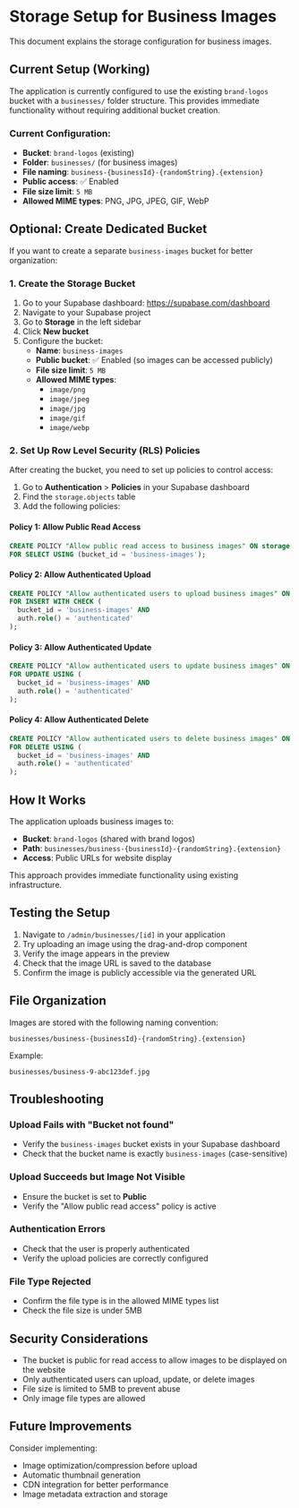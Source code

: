 # Storage Setup for Business Images

This document explains the storage configuration for business images.

## Current Setup (Working)

The application is currently configured to use the existing `brand-logos` bucket with a `businesses/` folder structure. This provides immediate functionality without requiring additional bucket creation.

### Current Configuration:
- **Bucket**: `brand-logos` (existing)
- **Folder**: `businesses/` (for business images)
- **File naming**: `business-{businessId}-{randomString}.{extension}`
- **Public access**: ✅ Enabled
- **File size limit**: `5 MB`
- **Allowed MIME types**: PNG, JPG, JPEG, GIF, WebP

## Optional: Create Dedicated Bucket

If you want to create a separate `business-images` bucket for better organization:

### 1. Create the Storage Bucket

1. Go to your Supabase dashboard: https://supabase.com/dashboard
2. Navigate to your Supabase project
3. Go to **Storage** in the left sidebar
4. Click **New bucket**
5. Configure the bucket:
   - **Name**: `business-images`
   - **Public bucket**: ✅ Enabled (so images can be accessed publicly)
   - **File size limit**: `5 MB`
   - **Allowed MIME types**:
     - `image/png`
     - `image/jpeg`
     - `image/jpg`
     - `image/gif`
     - `image/webp`

### 2. Set Up Row Level Security (RLS) Policies

After creating the bucket, you need to set up policies to control access:

1. Go to **Authentication** > **Policies** in your Supabase dashboard
2. Find the `storage.objects` table
3. Add the following policies:

#### Policy 1: Allow Public Read Access
```sql
CREATE POLICY "Allow public read access to business images" ON storage.objects
FOR SELECT USING (bucket_id = 'business-images');
```

#### Policy 2: Allow Authenticated Upload
```sql
CREATE POLICY "Allow authenticated users to upload business images" ON storage.objects
FOR INSERT WITH CHECK (
  bucket_id = 'business-images' AND
  auth.role() = 'authenticated'
);
```

#### Policy 3: Allow Authenticated Update
```sql
CREATE POLICY "Allow authenticated users to update business images" ON storage.objects
FOR UPDATE USING (
  bucket_id = 'business-images' AND
  auth.role() = 'authenticated'
);
```

#### Policy 4: Allow Authenticated Delete
```sql
CREATE POLICY "Allow authenticated users to delete business images" ON storage.objects
FOR DELETE USING (
  bucket_id = 'business-images' AND
  auth.role() = 'authenticated'
);
```

## How It Works

The application uploads business images to:

- **Bucket**: `brand-logos` (shared with brand logos)
- **Path**: `businesses/business-{businessId}-{randomString}.{extension}`
- **Access**: Public URLs for website display

This approach provides immediate functionality using existing infrastructure.

## Testing the Setup

1. Navigate to `/admin/businesses/[id]` in your application
2. Try uploading an image using the drag-and-drop component
3. Verify the image appears in the preview
4. Check that the image URL is saved to the database
5. Confirm the image is publicly accessible via the generated URL

## File Organization

Images are stored with the following naming convention:
```
businesses/business-{businessId}-{randomString}.{extension}
```

Example:
```
businesses/business-9-abc123def.jpg
```

## Troubleshooting

### Upload Fails with "Bucket not found"
- Verify the `business-images` bucket exists in your Supabase dashboard
- Check that the bucket name is exactly `business-images` (case-sensitive)

### Upload Succeeds but Image Not Visible
- Ensure the bucket is set to **Public**
- Verify the "Allow public read access" policy is active

### Authentication Errors
- Check that the user is properly authenticated
- Verify the upload policies are correctly configured

### File Type Rejected
- Confirm the file type is in the allowed MIME types list
- Check the file size is under 5MB

## Security Considerations

- The bucket is public for read access to allow images to be displayed on the website
- Only authenticated users can upload, update, or delete images
- File size is limited to 5MB to prevent abuse
- Only image file types are allowed

## Future Improvements

Consider implementing:
- Image optimization/compression before upload
- Automatic thumbnail generation
- CDN integration for better performance
- Image metadata extraction and storage
